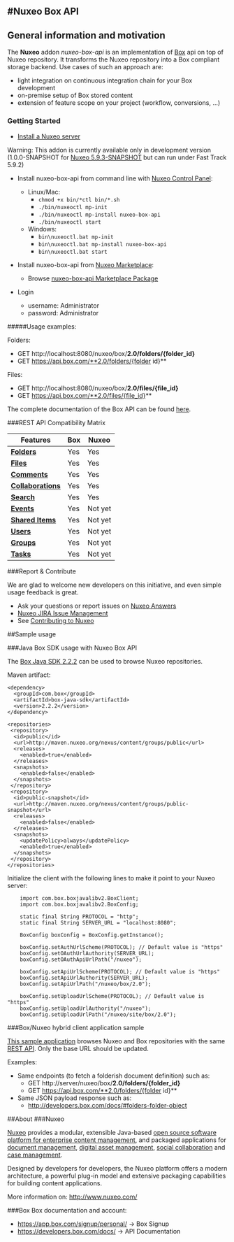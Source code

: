 #Nuxeo Box API
---
## General information and motivation

The **Nuxeo** addon _nuxeo-box-api_ is an implementation of [Box](http://www.box.com) api on top of Nuxeo repository. It transforms the Nuxeo repository into a Box compliant storage backend. Use cases of such an approach are:
- light integration on continuous integration chain for your Box development
- on-premise setup of Box stored content
- extension of feature scope on your project (workflow, conversions, ...)

### Getting Started

- [Install a Nuxeo server](http://www.nuxeo.com/en/downloads)

Warning: This addon is currently available only in development version (1.0.0-SNAPSHOT for [Nuxeo 5.9.3-SNAPSHOT](http://community.nuxeo.com/static/snapshots/nuxeo-cap-5.9.3-I20140311_0119-tomcat.zip) but can run under Fast Track 5.9.2)

- Install nuxeo-box-api from command line with [Nuxeo Control Panel](http://doc.nuxeo.com/x/FwNc):
  - Linux/Mac:
    - `chmod +x bin/*ctl bin/*.sh`
    - `./bin/nuxeoctl mp-init`
    - `./bin/nuxeoctl mp-install nuxeo-box-api`
    - `./bin/nuxeoctl start`
  - Windows:
    - `bin\nuxeoctl.bat mp-init`
    - `bin\nuxeoctl.bat mp-install nuxeo-box-api`
    - `bin\nuxeoctl.bat start`

- Install nuxeo-box-api from [Nuxeo Marketplace](http://marketplace.nuxeo.com/):
  - Browse [nuxeo-box-api Marketplace Package](https://connect.nuxeo.com/nuxeo/site/marketplace/package/nuxeo-box-api)

- Login
  - username: Administrator
  - password: Administrator
  
#####Usage examples:

Folders:

- GET http://localhost:8080/nuxeo/box/**2.0/folders/{folder_id}**
- GET https://api.box.com/**2.0/folders/{folder id}**

Files:

- GET http://localhost:8080/nuxeo/box/**2.0/files/{file_id}**
- GET https://api.box.com/**2.0/files/{file_id}**


The complete documentation of the Box API can be found [here](https://developers.box.com/docs/).
  

###REST API Compatibility Matrix

Features | Box | Nuxeo
------------ | ------------- | ------------
[**Folders**](https://developers.box.com/docs/#folders)| Yes | Yes
[**Files**](https://developers.box.com/docs/#files)| Yes | Yes
[**Comments**](https://developers.box.com/docs/#comments)| Yes | Yes
[**Collaborations**](https://developers.box.com/docs/#collaborations)| Yes | Yes
[**Search**](https://developers.box.com/docs/#search)| Yes | Yes
[**Events**](https://developers.box.com/docs/#events)| Yes | Not yet
[**Shared Items**](https://developers.box.com/docs/#shared-items)| Yes | Not yet
[**Users**](https://developers.box.com/docs/#users)| Yes | Not yet
[**Groups**](https://developers.box.com/docs/#groups)| Yes | Not yet
[**Tasks**](https://developers.box.com/docs/#tasks)| Yes | Not yet

###Report & Contribute

We are glad to welcome new developers on this initiative, and even simple usage feedback is great.
- Ask your questions or report issues on [Nuxeo Answers](http://answers.nuxeo.com)
- [Nuxeo JIRA Issue Management](https://jira.nuxeo.com/browse/NXP)
- See [Contributing to Nuxeo](http://doc.nuxeo.com/x/VIZH)

##Sample usage

###Java Box SDK usage with Nuxeo Box API

The [Box Java SDK 2.2.2](https://github.com/box/box-java-sdk-v2) can be used to browse Nuxeo repositories.

Maven artifact:

    <dependency>
      <groupId>com.box</groupId>
      <artifactId>box-java-sdk</artifactId>
      <version>2.2.2</version>
    </dependency>

    <repositories>
     <repository>
      <id>public</id>
      <url>http://maven.nuxeo.org/nexus/content/groups/public</url>
      <releases>
        <enabled>true</enabled>
      </releases>
      <snapshots>
        <enabled>false</enabled>
      </snapshots>
     </repository>
     <repository>
      <id>public-snapshot</id>
      <url>http://maven.nuxeo.org/nexus/content/groups/public-snapshot</url>
      <releases>
        <enabled>false</enabled>
      </releases>
      <snapshots>
        <updatePolicy>always</updatePolicy>
        <enabled>true</enabled>
      </snapshots>
     </repository>
    </repositories>


Initialize the client with the following lines to make it point to your Nuxeo server:

        import com.box.boxjavalibv2.BoxClient;
        import com.box.boxjavalibv2.BoxConfig;
        
        static final String PROTOCOL = "http";
        static final String SERVER_URL = "localhost:8080";

        BoxConfig boxConfig = BoxConfig.getInstance();
        
        boxConfig.setAuthUrlScheme(PROTOCOL); // Default value is "https"
        boxConfig.setOAuthUrlAuthority(SERVER_URL);
        boxConfig.setOAuthApiUrlPath("/nuxeo");

        boxConfig.setApiUrlScheme(PROTOCOL); // Default value is "https"
        boxConfig.setApiUrlAuthority(SERVER_URL);
        boxConfig.setApiUrlPath("/nuxeo/box/2.0");

        boxConfig.setUploadUrlScheme(PROTOCOL); // Default value is "https"
        boxConfig.setUploadUrlAuthority("/nuxeo");
        boxConfig.setUploadUrlPath("/nuxeo/site/box/2.0");
        

        
###Box/Nuxeo hybrid client application sample

[This sample application](https://github.com/nuxeo/nuxeo-box-angular-sample) browses Nuxeo and Box repositories with the same [REST API](https://developers.box.com/docs/). Only the base URL should be updated.

Examples:

- Same endpoints (to fetch a folderish document definition) such as:
  - GET http://server/nuxeo/box/**2.0/folders/{folder_id}**
  - GET https://api.box.com/**2.0/folders/{folder id}**
- Same JSON payload response such as:
  - <http://developers.box.com/docs/#folders-folder-object>

##About
###Nuxeo

[Nuxeo](http://www.nuxeo.com) provides a modular, extensible Java-based [open source software platform for enterprise content management](http://www.nuxeo.com/en/products/content-management-platform), and packaged applications for [document management](http://www.nuxeo.com/en/products/document-management), [digital asset management](http://www.nuxeo.com/en/products/digital-asset-management), [social collaboration](http://www.nuxeo.com/en/products/social-collaboration) and [case management](http://www.nuxeo.com/en/products/case-management).

Designed by developers for developers, the Nuxeo platform offers a modern architecture, a powerful plug-in model and extensive packaging capabilities for building content applications.

More information on: <http://www.nuxeo.com/> 

###Box
Box documentation and account:

- <https://app.box.com/signup/personal/> -> Box Signup
- <https://developers.box.com/docs/> -> API Documentation
